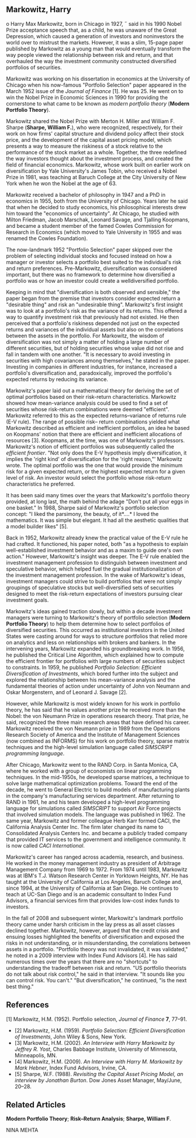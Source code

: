 ## **Markowitz, Harry**

o Harry Max Markowitz, born in Chicago in 1927, ˝ said in his 1990 Nobel Prize acceptance speech that, as a child, he was unaware of the Great Depression, which caused a generation of investors and noninvestors the world over to mistrust the markets. However, it was a slim, 15-page paper published by Markowitz as a young man that would eventually transform the way people viewed the relationship between risk and return, and that overhauled the way the investment community constructed diversified portfolios of securities.

Markowitz was working on his dissertation in economics at the University of Chicago when his now-famous "Portfolio Selection" paper appeared in the March 1952 issue of the *Journal of Finance* [1]. He was 25. He went on to win the Nobel Prize in Economic Sciences in 1990 for providing the cornerstone to what came to be known as *modern portfolio theory* (**Modern Portfolio Theory**).

Markowitz shared the Nobel Prize with Merton H. Miller and William F. Sharpe (**Sharpe, William F.**), who were recognized, respectively, for their work on how firms' capital structure and dividend policy affect their stock price, and the development of the capital asset pricing model, which presents a way to measure the riskiness of a stock relative to the performance of the stock market as a whole. Together, the three redefined the way investors thought about the investment process, and created the field of financial economics. Markowitz, whose work built on earlier work on diversification by Yale University's James Tobin, who received a Nobel Prize in 1981, was teaching at Baruch College at the City University of New York when he won the Nobel at the age of 63.

Markowitz received a bachelor of philosophy in 1947 and a PhD in economics in 1955, both from the University of Chicago. Years later he said that when he decided to study economics, his philosophical interests drew him toward the "economics of uncertainty". At Chicago, he studied with Milton Friedman, Jacob Marschak, Leonard Savage, and Tjalling Koopmans, and became a student member of the famed Cowles Commission for Research in Economics (which moved to Yale University in 1955 and was renamed the Cowles Foundation).

The now-landmark 1952 "Portfolio Selection" paper skipped over the problem of selecting individual stocks and focused instead on how a manager or investor selects a portfolio best suited to the individual's risk and return preferences. Pre-Markowitz, diversification was considered important, but there was no framework to determine how diversified a portfolio was or how an investor could create a welldiversified portfolio.

Keeping in mind that "diversification is both observed and sensible," the paper began from the premise that investors consider expected return a "desirable thing" and risk an "undesirable thing". Markowitz's first insight was to look at a portfolio's risk as the variance of its returns. This offered a way to quantify investment risk that previously had not existed. He then perceived that a portfolio's riskiness depended not just on the expected returns and variances of the individual assets but also on the correlations between the assets in the portfolio. For Markowitz, the wisdom of diversification was not simply a matter of holding a large number of different securities, but of holding securities whose value did not rise and fall in tandem with one another. "It is necessary to avoid investing in securities with high covariances among themselves," he stated in the paper. Investing in companies in different industries, for instance, increased a portfolio's diversification and, paradoxically, improved the portfolio's expected returns by reducing its variance.

Markowitz's paper laid out a mathematical theory for deriving the set of optimal portfolios based on their risk-return characteristics. Markowitz showed how mean-variance analysis could be used to find a set of securities whose risk-return combinations were deemed "efficient". Markowitz referred to this as the expected returns–variance of returns rule (E-V rule). The range of possible risk– return combinations yielded what Markowitz described as efficient and inefficient portfolios, an idea he based on Koopmans' notion that there are efficient and inefficient allocations of resources [3]. Koopmans, at the time, was one of Markowitz's professors. Markowitz's notion of efficient portfolios was subsequently called the *efficient frontier*. "Not only does the E-V hypothesis imply diversification, it implies the 'right kind' of diversification for the 'right reason,"' Markowitz wrote. The optimal portfolio was the one that would provide the minimum risk for a given expected return, or the highest expected return for a given level of risk. An investor would select the portfolio whose risk-return characteristics he preferred.

It has been said many times over the years that Markowitz's portfolio theory provided, at long last, the math behind the adage "Don't put all your eggs in one basket." In 1988, Sharpe said of Markowitz's portfolio selection concept: "I liked the parsimony, the beauty, of it*....* I loved the mathematics. It was simple but elegant. It had all the aesthetic qualities that a model builder likes" [5].

Back in 1952, Markowitz already knew the practical value of the E-V rule he had crafted. It functioned, his paper noted, both "as a hypothesis to explain well-established investment behavior and as a maxim to guide one's own action." However, Markowitz's insight was deeper. The E-V rule enabled the investment management profession to distinguish between investment and speculative behavior, which helped fuel the gradual institutionalization of the investment management profession. In the wake of Markowitz's ideas, investment managers could strive to build portfolios that were not simply groupings of speculative stocks but well-diversified sets of securities designed to meet the risk-return expectations of investors pursuing clear investment goals.

Markowitz's ideas gained traction slowly, but within a decade investment managers were turning to Markowitz's theory of portfolio selection (**Modern Portfolio Theory**) to help them determine how to select portfolios of diversified securities. This occurred as institutional investors in the United States were casting around for ways to structure portfolios that relied more on analytics and less on relationships with brokers and bankers. In the intervening years, Markowitz expanded his groundbreaking work. In 1956, he published the Critical Line Algorithm, which explained how to compute the efficient frontier for portfolios with large numbers of securities subject to constraints. In 1959, he published *Portfolio Selection: Efficient Diversification of Investments*, which bored further into the subject and explored the relationship between his mean-variance analysis and the fundamental theories of action under uncertainty of John von Neumann and Oskar Morgenstern, and of Leonard J. Savage [2].

However, while Markowitz is most widely known for his work in portfolio theory, he has said that he values another prize he received more than the Nobel: the von Neumann Prize in operations research theory. That prize, he said, recognized the three main research areas that have defined his career. Markowitz received the von Neumann prize in 1989 from the Operations Research Society of America and the Institute of Management Sciences (now combined as INFORMS) for his work on portfolio theory, sparse matrix techniques and the high-level simulation language called *SIMSCRIPT programming language*.

After Chicago, Markowitz went to the RAND Corp. in Santa Monica, CA, where he worked with a group of economists on linear programming techniques. In the mid-1950s, he developed sparse matrices, a technique to solve large mathematical optimization problems. Toward the end of the decade, he went to General Electric to build models of manufacturing plants in the company's manufacturing services department. After returning to RAND in 1961, he and his team developed a high-level programming language for simulations called *SIMSCRIPT* to support Air Force projects that involved simulation models. The language was published in 1962. The same year, Markowitz and former colleague Herb Karr formed CACI, the California Analysis Center Inc. The firm later changed its name to Consolidated Analysis Centers Inc. and became a publicly traded company that provided IT services to the government and intelligence community. It is now called *CACI International*.

Markowitz's career has ranged across academia, research, and business. He worked in the money management industry as president of Arbitrage Management Company from 1969 to 1972. From 1974 until 1983, Markowitz was at IBM's T.J. Watson Research Center in Yorktown Heights, NY. He has taught at the University of California at Los Angeles, Baruch College and, since 1994, at the University of California at San Diego. He continues to teach at UC-San Diego and is an academic consultant to Index Fund Advisors, a financial services firm that provides low-cost index funds to investors.

In the fall of 2008 and subsequent winter, Markowitz's landmark portfolio theory came under harsh criticism in the lay press as all asset classes declined together. Markowitz, however, argued that the credit crisis and ensuing losses highlighted the benefits of diversification and exposed the risks in not understanding, or in misunderstanding, the correlations between assets in a portfolio. "Portfolio theory was not invalidated, it was validated," he noted in a 2009 interview with Index Fund Advisors [4]. He has said numerous times over the years that there are no "shortcuts" to understanding the tradeoff between risk and return. "US portfolio theorists do not talk about risk control," he said in that interview. "It sounds like you can control risk. You can't." "But diversification," he continued, "is the next best thing."

## **References**

[1] Markowitz, H.M. (1952). Portfolio selection, *Journal of Finance* **7**, 77–91.

- [2] Markowitz, H.M. (1959). *Portfolio Selection: Efficient Diversification of Investments*, John Wiley & Sons, New York.
- [3] Markowitz, H.M. (2002). *An Interview with Harry Markowitz by Jeffrey R. Yost*, Charles Babbage Institute, University of Minnesota, Minneapolis, MN.
- [4] Markowitz, H.M. (2009). *An Interview with Harry M. Markowitz by Mark Hebner*, Index Fund Advisors, Irvine, CA.
- [5] Sharpe, W.F. (1988). *Revisiting the Capital Asset Pricing Model, an interview by Jonathan Burton*. Dow Jones Asset Manager, May/June, 20–28.

## **Related Articles**

**Modern Portfolio Theory**; **Risk–Return Analysis**; **Sharpe, William F**.

NINA MEHTA